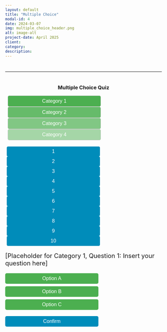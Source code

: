 ```yaml
---
layout: default
title: "Multiple Choice"
modal-id: 4
date: 2024-03-07
img: multiple_choice_header.png
alt: image-alt
project-date: April 2025
client:
category:
description:
---
```


<hr class="quiz-separator">
<h3 style="text-align: center;">Multiple Choice Quiz</h3>

<!-- Category Menu -->
<div class="mc-category-menu" style="text-align: center; margin-bottom: 20px;">
  <button onclick="showCategory(1)" class="mc-category-button" style="background-color: #4CAF50;">Category 1</button>
  <button onclick="showCategory(2)" class="mc-category-button" style="background-color: #66BB6A;">Category 2</button>
  <button onclick="showCategory(3)" class="mc-category-button" style="background-color: #81C784;">Category 3</button>
  <button onclick="showCategory(4)" class="mc-category-button" style="background-color: #A5D6A7;">Category 4</button>
</div>

<!-- Category 1 Container -->
<div class="mc-category-container" id="mc-category-1">
  <!-- Quiz Menu for Category 1 -->
  <div class="quiz-menu" style="text-align: center; margin-bottom: 20px;">
    <button onclick="showMCQuestion(1,1)" class="quiz-menu-button">1</button>
    <button onclick="showMCQuestion(2,1)" class="quiz-menu-button">2</button>
    <button onclick="showMCQuestion(3,1)" class="quiz-menu-button">3</button>
    <button onclick="showMCQuestion(4,1)" class="quiz-menu-button">4</button>
    <button onclick="showMCQuestion(5,1)" class="quiz-menu-button">5</button>
    <button onclick="showMCQuestion(6,1)" class="quiz-menu-button">6</button>
    <button onclick="showMCQuestion(7,1)" class="quiz-menu-button">7</button>
    <button onclick="showMCQuestion(8,1)" class="quiz-menu-button">8</button>
    <button onclick="showMCQuestion(9,1)" class="quiz-menu-button">9</button>
    <button onclick="showMCQuestion(10,1)" class="quiz-menu-button">10</button>
  </div>
  <!-- Question 1 for Category 1 -->
  <div class="quiz-question" id="mc-cat-1-question-1">
    <div class="statement">[Placeholder for Category 1, Question 1: Insert your question here]</div>
    <div class="button-group">
      <button class="mc-option" onclick="selectMCChoice('A', 1, 1, event)">Option A</button>
      <button class="mc-option" onclick="selectMCChoice('B', 1, 1, event)">Option B</button>
      <button class="mc-option" onclick="selectMCChoice('C', 1, 1, event)">Option C</button>
    </div>
    <button class="confirm-btn" onclick="confirmMCChoice(1,1)">Confirm</button>
    <div class="answer" id="mc-answer-1-1">
      <strong>Correct Answer:</strong> Option <span id="mc-correct-1-1">B</span>
    </div>
  </div>
  <!-- Question 2 for Category 1 -->
  <div class="quiz-question" id="mc-cat-1-question-2" style="display:none;">
    <div class="statement">[Placeholder for Category 1, Question 2: Coming soon]</div>
    <div class="button-group">
      <button class="mc-option" onclick="selectMCChoice('A', 2, 1, event)">Option A</button>
      <button class="mc-option" onclick="selectMCChoice('B', 2, 1, event)">Option B</button>
      <button class="mc-option" onclick="selectMCChoice('C', 2, 1, event)">Option C</button>
    </div>
    <button class="confirm-btn" onclick="confirmMCChoice(2,1)">Confirm</button>
    <div class="answer" id="mc-answer-2-1">
      <strong>Correct Answer:</strong> Option <span id="mc-correct-2-1">B</span>
    </div>
  </div>
  <!-- Question 3 for Category 1 -->
  <div class="quiz-question" id="mc-cat-1-question-3" style="display:none;">
    <div class="statement">[Placeholder for Category 1, Question 3: Coming soon]</div>
    <div class="button-group">
      <button class="mc-option" onclick="selectMCChoice('A', 3, 1, event)">Option A</button>
      <button class="mc-option" onclick="selectMCChoice('B', 3, 1, event)">Option B</button>
      <button class="mc-option" onclick="selectMCChoice('C', 3, 1, event)">Option C</button>
    </div>
    <button class="confirm-btn" onclick="confirmMCChoice(3,1)">Confirm</button>
    <div class="answer" id="mc-answer-3-1">
      <strong>Correct Answer:</strong> Option <span id="mc-correct-3-1">B</span>
    </div>
  </div>
  <!-- Questions 4-10 for Category 1 (placeholders) -->
  <div class="quiz-question" id="mc-cat-1-question-4" style="display:none;">[Placeholder for Cat1, Q4]</div>
  <div class="quiz-question" id="mc-cat-1-question-5" style="display:none;">[Placeholder for Cat1, Q5]</div>
  <div class="quiz-question" id="mc-cat-1-question-6" style="display:none;">[Placeholder for Cat1, Q6]</div>
  <div class="quiz-question" id="mc-cat-1-question-7" style="display:none;">[Placeholder for Cat1, Q7]</div>
  <div class="quiz-question" id="mc-cat-1-question-8" style="display:none;">[Placeholder for Cat1, Q8]</div>
  <div class="quiz-question" id="mc-cat-1-question-9" style="display:none;">[Placeholder for Cat1, Q9]</div>
  <div class="quiz-question" id="mc-cat-1-question-10" style="display:none;">[Placeholder for Cat1, Q10]</div>
</div>

<!-- Category 2 Container -->
<div class="mc-category-container" id="mc-category-2" style="display:none;">
  <!-- Quiz Menu for Category 2 -->
  <div class="quiz-menu" style="text-align: center; margin-bottom: 20px;">
    <button onclick="showMCQuestion(1,2)" class="quiz-menu-button">1</button>
    <button onclick="showMCQuestion(2,2)" class="quiz-menu-button">2</button>
    <button onclick="showMCQuestion(3,2)" class="quiz-menu-button">3</button>
    <button onclick="showMCQuestion(4,2)" class="quiz-menu-button">4</button>
    <button onclick="showMCQuestion(5,2)" class="quiz-menu-button">5</button>
    <button onclick="showMCQuestion(6,2)" class="quiz-menu-button">6</button>
    <button onclick="showMCQuestion(7,2)" class="quiz-menu-button">7</button>
    <button onclick="showMCQuestion(8,2)" class="quiz-menu-button">8</button>
    <button onclick="showMCQuestion(9,2)" class="quiz-menu-button">9</button>
    <button onclick="showMCQuestion(10,2)" class="quiz-menu-button">10</button>
  </div>
  <!-- Category 2, Question 1 -->
  <div class="quiz-question" id="mc-cat-2-question-1">
    <div class="statement">[Placeholder for Category 2, Question 1: Insert your question here]</div>
    <div class="button-group">
      <button class="mc-option" onclick="selectMCChoice('A', 1, 2, event)">Option A</button>
      <button class="mc-option" onclick="selectMCChoice('B', 1, 2, event)">Option B</button>
      <button class="mc-option" onclick="selectMCChoice('C', 1, 2, event)">Option C</button>
    </div>
    <button class="confirm-btn" onclick="confirmMCChoice(1,2)">Confirm</button>
    <div class="answer" id="mc-answer-1-2">
      <strong>Correct Answer:</strong> Option <span id="mc-correct-1-2">B</span>
    </div>
  </div>
  <!-- Placeholders for questions 2-10 for Category 2 -->
  <div class="quiz-question" id="mc-cat-2-question-2" style="display:none;">[Placeholder for Cat2, Q2]</div>
  <div class="quiz-question" id="mc-cat-2-question-3" style="display:none;">[Placeholder for Cat2, Q3]</div>
  <div class="quiz-question" id="mc-cat-2-question-4" style="display:none;">[Placeholder for Cat2, Q4]</div>
  <div class="quiz-question" id="mc-cat-2-question-5" style="display:none;">[Placeholder for Cat2, Q5]</div>
  <div class="quiz-question" id="mc-cat-2-question-6" style="display:none;">[Placeholder for Cat2, Q6]</div>
  <div class="quiz-question" id="mc-cat-2-question-7" style="display:none;">[Placeholder for Cat2, Q7]</div>
  <div class="quiz-question" id="mc-cat-2-question-8" style="display:none;">[Placeholder for Cat2, Q8]</div>
  <div class="quiz-question" id="mc-cat-2-question-9" style="display:none;">[Placeholder for Cat2, Q9]</div>
  <div class="quiz-question" id="mc-cat-2-question-10" style="display:none;">[Placeholder for Cat2, Q10]</div>
</div>

<!-- Category 3 Container -->
<div class="mc-category-container" id="mc-category-3" style="display:none;">
  <!-- Quiz Menu for Category 3 -->
  <div class="quiz-menu" style="text-align: center; margin-bottom: 20px;">
    <button onclick="showMCQuestion(1,3)" class="quiz-menu-button">1</button>
    <button onclick="showMCQuestion(2,3)" class="quiz-menu-button">2</button>
    <button onclick="showMCQuestion(3,3)" class="quiz-menu-button">3</button>
    <button onclick="showMCQuestion(4,3)" class="quiz-menu-button">4</button>
    <button onclick="showMCQuestion(5,3)" class="quiz-menu-button">5</button>
    <button onclick="showMCQuestion(6,3)" class="quiz-menu-button">6</button>
    <button onclick="showMCQuestion(7,3)" class="quiz-menu-button">7</button>
    <button onclick="showMCQuestion(8,3)" class="quiz-menu-button">8</button>
    <button onclick="showMCQuestion(9,3)" class="quiz-menu-button">9</button>
    <button onclick="showMCQuestion(10,3)" class="quiz-menu-button">10</button>
  </div>
  <!-- Category 3, Question 1 -->
  <div class="quiz-question" id="mc-cat-3-question-1">
    <div class="statement">[Placeholder for Category 3, Question 1: Insert your question here]</div>
    <div class="button-group">
      <button class="mc-option" onclick="selectMCChoice('A', 1, 3, event)">Option A</button>
      <button class="mc-option" onclick="selectMCChoice('B', 1, 3, event)">Option B</button>
      <button class="mc-option" onclick="selectMCChoice('C', 1, 3, event)">Option C</button>
    </div>
    <button class="confirm-btn" onclick="confirmMCChoice(1,3)">Confirm</button>
    <div class="answer" id="mc-answer-1-3">
      <strong>Correct Answer:</strong> Option <span id="mc-correct-1-3">B</span>
    </div>
  </div>
  <!-- Placeholders for questions 2-10 for Category 3 -->
  <div class="quiz-question" id="mc-cat-3-question-2" style="display:none;">[Placeholder for Cat3, Q2]</div>
  <div class="quiz-question" id="mc-cat-3-question-3" style="display:none;">[Placeholder for Cat3, Q3]</div>
  <div class="quiz-question" id="mc-cat-3-question-4" style="display:none;">[Placeholder for Cat3, Q4]</div>
  <div class="quiz-question" id="mc-cat-3-question-5" style="display:none;">[Placeholder for Cat3, Q5]</div>
  <div class="quiz-question" id="mc-cat-3-question-6" style="display:none;">[Placeholder for Cat3, Q6]</div>
  <div class="quiz-question" id="mc-cat-3-question-7" style="display:none;">[Placeholder for Cat3, Q7]</div>
  <div class="quiz-question" id="mc-cat-3-question-8" style="display:none;">[Placeholder for Cat3, Q8]</div>
  <div class="quiz-question" id="mc-cat-3-question-9" style="display:none;">[Placeholder for Cat3, Q9]</div>
  <div class="quiz-question" id="mc-cat-3-question-10" style="display:none;">[Placeholder for Cat3, Q10]</div>
</div>

<!-- Category 4 Container -->
<div class="mc-category-container" id="mc-category-4" style="display:none;">
  <!-- Quiz Menu for Category 4 -->
  <div class="quiz-menu" style="text-align: center; margin-bottom: 20px;">
    <button onclick="showMCQuestion(1,4)" class="quiz-menu-button">1</button>
    <button onclick="showMCQuestion(2,4)" class="quiz-menu-button">2</button>
    <button onclick="showMCQuestion(3,4)" class="quiz-menu-button">3</button>
    <button onclick="showMCQuestion(4,4)" class="quiz-menu-button">4</button>
    <button onclick="showMCQuestion(5,4)" class="quiz-menu-button">5</button>
    <button onclick="showMCQuestion(6,4)" class="quiz-menu-button">6</button>
    <button onclick="showMCQuestion(7,4)" class="quiz-menu-button">7</button>
    <button onclick="showMCQuestion(8,4)" class="quiz-menu-button">8</button>
    <button onclick="showMCQuestion(9,4)" class="quiz-menu-button">9</button>
    <button onclick="showMCQuestion(10,4)" class="quiz-menu-button">10</button>
  </div>
  <!-- Category 4, Question 1 -->
  <div class="quiz-question" id="mc-cat-4-question-1">
    <div class="statement">[Placeholder for Category 4, Question 1: Insert your question here]</div>
    <div class="button-group">
      <button class="mc-option" onclick="selectMCChoice('A', 1, 4, event)">Option A</button>
      <button class="mc-option" onclick="selectMCChoice('B', 1, 4, event)">Option B</button>
      <button class="mc-option" onclick="selectMCChoice('C', 1, 4, event)">Option C</button>
    </div>
    <button class="confirm-btn" onclick="confirmMCChoice(1,4)">Confirm</button>
    <div class="answer" id="mc-answer-1-4">
      <strong>Correct Answer:</strong> Option <span id="mc-correct-1-4">B</span>
    </div>
  </div>
  <!-- Placeholders for questions 2-10 for Category 4 -->
  <div class="quiz-question" id="mc-cat-4-question-2" style="display:none;">[Placeholder for Cat4, Q2]</div>
  <div class="quiz-question" id="mc-cat-4-question-3" style="display:none;">[Placeholder for Cat4, Q3]</div>
  <div class="quiz-question" id="mc-cat-4-question-4" style="display:none;">[Placeholder for Cat4, Q4]</div>
  <div class="quiz-question" id="mc-cat-4-question-5" style="display:none;">[Placeholder for Cat4, Q5]</div>
  <div class="quiz-question" id="mc-cat-4-question-6" style="display:none;">[Placeholder for Cat4, Q6]</div>
  <div class="quiz-question" id="mc-cat-4-question-7" style="display:none;">[Placeholder for Cat4, Q7]</div>
  <div class="quiz-question" id="mc-cat-4-question-8" style="display:none;">[Placeholder for Cat4, Q8]</div>
  <div class="quiz-question" id="mc-cat-4-question-9" style="display:none;">[Placeholder for Cat4, Q9]</div>
  <div class="quiz-question" id="mc-cat-4-question-10" style="display:none;">[Placeholder for Cat4, Q10]</div>
</div>

<style>
/* General styles for the quiz interface */
.statement {
  font-size: 20px;
  margin-bottom: 20px;
}
.button-group {
  margin-bottom: 20px;
  display: block;
}
button {
  font-size: 16px;
  padding: 8px 16px;
  margin: 8px 0;
  cursor: pointer;
  border: none;
  color: white;
  border-radius: 5px;
  display: block;
  width: 100%;
  max-width: 300px;
}
.mc-option { background-color: #4CAF50; }
.confirm-btn { background-color: #008CBA; margin-top: 20px; }
.answer {
  font-size: 16px;
  display: none;
  margin-top: 20px;
  padding: 15px;
  border-radius: 8px;
  background-color: #e0f7fa;
  max-width: 700px;
  margin-left: auto;
  margin-right: auto;
}

/* Quiz container and menu styling */
.quiz-container {
  border: 1px solid #ddd;
  padding: 20px;
  border-radius: 8px;
  max-width: 900px;
  margin: 20px auto;
}
.mc-category-menu {
  margin-bottom: 20px;
}
.mc-category-button {
  font-size: 16px;
  padding: 8px 16px;
  margin: 0 8px;
  cursor: pointer;
  border: 1px solid #ccc;
  color: white;
  border-radius: 5px;
  transition: background-color 0.3s;
}
.mc-category-button:hover {
  opacity: 0.8;
}
.mc-category-button.active {
  border: 2px solid #000;
}

/* Quiz menu styling for questions */
.quiz-menu {
  margin-bottom: 20px;
}
.quiz-menu-button {
  font-size: 16px;
  padding: 6px 12px;
  margin: 0 5px;
  cursor: pointer;
  border: 1px solid #008CBA;
  background-color: #008CBA;
  color: white;
  border-radius: 4px;
  transition: background-color 0.3s;
}
.quiz-menu-button:hover {
  background-color: #006494;
}
.quiz-menu-button.active {
  background-color: #006494;
}

/* Optional separator style */
.quiz-separator {
  margin: 40px auto;
  max-width: 900px;
  border: none;
  border-top: 2px solid #ddd;
}
</style>

<script>
// Object to store user's choices for each multiple-choice question, by category
let mcUserChoices = {};

// Function to show a specific category and hide others
function showCategory(cat) {
  const categories = document.querySelectorAll('.mc-category-container');
  categories.forEach(function(catContainer) {
    catContainer.style.display = 'none';
  });
  document.getElementById('mc-category-' + cat).style.display = 'block';
  
  // Update category button active state
  const catButtons = document.querySelectorAll('.mc-category-button');
  catButtons.forEach(function(btn) {
    btn.classList.remove('active');
  });
  // Assuming category buttons are in order
  document.querySelector('.mc-category-button:nth-child(' + cat + ')').classList.add('active');
  
  // Show the first question in the selected category by default
  showMCQuestion(1, cat);
}

// Function to show a specific multiple-choice question and update the menu's active state, for a given category
function showMCQuestion(q, cat) {
  const container = document.getElementById('mc-category-' + cat);
  const questions = container.querySelectorAll('.quiz-question');
  questions.forEach(function(qEl) {
    qEl.style.display = 'none';
  });
  document.getElementById('mc-cat-' + cat + '-question-' + q).style.display = 'block';
  
  // Update menu button active state for the question menu within this category container
  const menuButtons = container.querySelectorAll('.quiz-menu-button');
  menuButtons.forEach(function(btn) {
    btn.classList.remove('active');
  });
  // Activate the current question's button (assumes buttons are in order)
  container.querySelector('.quiz-menu-button:nth-child(' + q + ')').classList.add('active');
}

// Function to register a user's choice for a given multiple-choice question in a category
function selectMCChoice(choice, questionNum, cat, event) {
  if (!mcUserChoices[cat]) {
    mcUserChoices[cat] = {};
  }
  mcUserChoices[cat][questionNum] = choice;
  // Reset opacity for all buttons in this question's button group
  const parent = event.target.closest('.button-group');
  const buttons = parent.querySelectorAll('button');
  buttons.forEach(function(btn) {
    btn.style.opacity = '0.6';
  });
  event.target.style.opacity = '1';
}

// Function to confirm a user's choice and show the answer for a given multiple-choice question in a category
function confirmMCChoice(questionNum, cat) {
  if (mcUserChoices[cat] && mcUserChoices[cat][questionNum]) {
    document.getElementById('mc-answer-' + questionNum + '-' + cat).style.display = 'block';
    // Here you could add additional logic to highlight the correct answer if needed.
  } else {
    alert("Please select an option first.");
  }
}

// Initialize by showing category 1 when the page loads
document.addEventListener("DOMContentLoaded", function() {
  showCategory(1);
});
</script>
